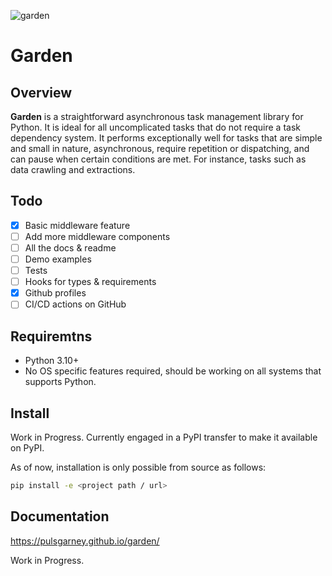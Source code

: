 ![garden](assets/banner.min.jpg)

Garden
====

## Overview

**Garden** is a straightforward asynchronous task management library for Python. It is ideal for all uncomplicated tasks that do not require a task dependency system. It performs exceptionally well for tasks that are simple and small in nature, asynchronous, require repetition or dispatching, and can pause when certain conditions are met. For instance, tasks such as data crawling and extractions.

## Todo

- [x] Basic middleware feature
- [ ] Add more middleware components
- [ ] All the docs & readme
- [ ] Demo examples
- [ ] Tests
- [ ] Hooks for types & requirements
- [x] Github profiles
- [ ] CI/CD actions on GitHub

## Requiremtns
  * Python 3.10+
  * No OS specific features required, should be working on all systems that supports Python.

## Install

Work in Progress. Currently engaged in a PyPI transfer to make it available on PyPI.

As of now, installation is only possible from source as follows:

```sh
pip install -e <project path / url>
```

## Documentation

https://pulsgarney.github.io/garden/

Work in Progress.
